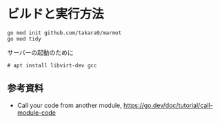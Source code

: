 # ビルドと実行方法

~~~
go mod init github.com/takara9/marmot
go mod tidy
~~~

サーバーの起動のために

~~~
# apt install libvirt-dev gcc
~~~

## 参考資料
* Call your code from another module, https://go.dev/doc/tutorial/call-module-code
